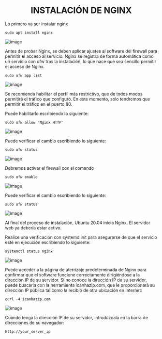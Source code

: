 <h1 align="center">INSTALACIÓN DE NGINX</h1>

Lo primero va ser instalar nginx
```
sudo apt install nginx
```
![image](https://github.com/user-attachments/assets/b8c32d57-416f-44f2-9509-d5b30521f5d5)

Antes de probar Nginx, se deben aplicar ajustes al software del firewall para permitir el acceso al servicio. Nginx se registra de forma automática como un servicio con ufw tras la instalación, lo que hace que sea sencillo permitir el acceso de Nginx.

```
sudo ufw app list
```
![image](https://github.com/user-attachments/assets/55a60a6a-8629-4499-9ecc-ab4e4d58f9d9)

Se recomienda habilitar el perfil más restrictivo, que de todos modos permitirá el tráfico que configuró. En este momento, solo tendremos que permitir el tráfico en el puerto 80.

Puede habilitarlo escribiendo lo siguiente:
```
sudo ufw allow 'Nginx HTTP'
```
![image](https://github.com/user-attachments/assets/6b4538d5-d909-4c6a-bb93-23d4ac3f586b)

Puede verificar el cambio escribiendo lo siguiente: 
```
sudo ufw status
```
![image](https://github.com/user-attachments/assets/2ba8ef11-93c0-4c4a-9b85-8ea56e33f9e1)

Debremos activar el firewall con el comando
```
sudo ufw enable
```
![image](https://github.com/user-attachments/assets/e36930dd-889d-443d-9183-682525d9c960)

Puede verificar el cambio escribiendo lo siguiente: 
```
sudo ufw status
```
![image](https://github.com/user-attachments/assets/dc60c664-2573-42a1-8eae-e6333b39f931)

Al final del proceso de instalación, Ubuntu 20.04 inicia Nginx. El servidor web ya debería estar activo.

Realice una verificación con systemd init para asegurarse de que el servicio esté en ejecución escribiendo lo siguiente:
````
systemctl status nginx
````
![image](https://github.com/user-attachments/assets/9398547c-8ddb-4cb9-94b6-75f6c54107b4)

Puede acceder a la página de aterrizaje predeterminada de Nginx para confirmar que el software funcione correctamente dirigiéndose a la dirección IP de su servidor. Si no conoce la dirección IP de su servidor, puede buscarla con la herramienta icanhazip.com, que le proporcionará su dirección IP pública tal como la recibió de otra ubicación en Internet:
````
curl -4 icanhazip.com
````
![image](https://github.com/user-attachments/assets/9f153281-a2be-40e4-85f9-72317ea059a4)

Cuando tenga la dirección IP de su servidor, introdúzcala en la barra de direcciones de su navegador:
````
http://your_server_ip
````
